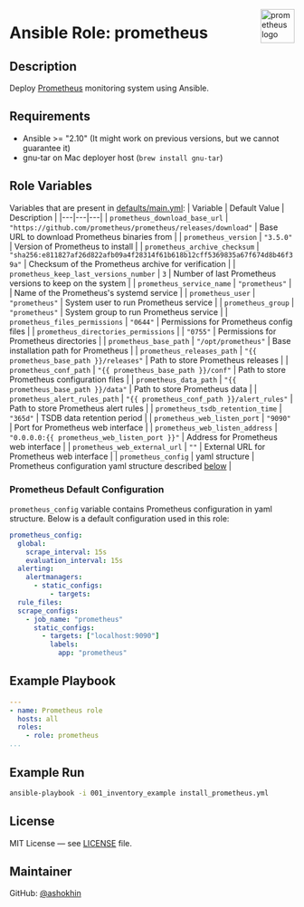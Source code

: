 <p><img src="https://cdn.worldvectorlogo.com/logos/prometheus.svg" alt="prometheus logo" title="prometheus" align="right" height="60" /></p>


# Ansible Role: prometheus


## Description

Deploy [Prometheus](https://github.com/prometheus/prometheus) monitoring system using Ansible.


## Requirements

- Ansible >= "2.10" (It might work on previous versions, but we cannot guarantee it)
- gnu-tar on Mac deployer host (`brew install gnu-tar`)


## Role Variables

Variables that are present in [defaults/main.yml](defaults/main.yml):
| Variable | Default Value | Description |
|---|---|---|
| `prometheus_download_base_url` | `"https://github.com/prometheus/prometheus/releases/download"` | Base URL to download Prometheus binaries from |
| `prometheus_version` | `"3.5.0"` | Version of Prometheus to install |
| `prometheus_archive_checksum` | `"sha256:e811827af26d822afb09a4f28314f61b618b12cff5369835a67f674d8b46f39a"` | Checksum of the Prometheus archive for verification |
| `prometheus_keep_last_versions_number` | `3` | Number of last Prometheus versions to keep on the system |
| `prometheus_service_name` | `"prometheus"` | | Name of the Prometheus's systemd service |
| `prometheus_user` | `"prometheus"` | System user to run Prometheus service |
| `prometheus_group` | `"prometheus"` | System group to run Prometheus service |
| `prometheus_files_permissions` | `"0644"` | Permissions for Prometheus config files |
| `prometheus_directories_permissions` | | `"0755"` | Permissions for Prometheus directories |
| `prometheus_base_path` | `"/opt/prometheus"` | Base installation path for Prometheus |
| `prometheus_releases_path` | `"{{ prometheus_base_path }}/releases"` | Path to store Prometheus releases |
| `prometheus_conf_path` | `"{{ prometheus_base_path }}/conf"` | Path to store Prometheus configuration files |
| `prometheus_data_path` | `"{{ prometheus_base_path }}/data"` | Path to store Prometheus data |
| `prometheus_alert_rules_path` | `"{{ prometheus_conf_path }}/alert_rules"` | Path to store Prometheus alert rules |
| `prometheus_tsdb_retention_time` | `"365d"` | TSDB data retention period |
| `prometheus_web_listen_port` | `"9090"` | Port for Prometheus web interface |
| `prometheus_web_listen_address` | `"0.0.0.0:{{ prometheus_web_listen_port }}"` | Address for Prometheus web interface |
| `prometheus_web_external_url` | `""` | External URL for Prometheus web interface |
| `prometheus_config` | yaml structure | Prometheus configuration yaml structure described [below](#prometheus-default-configuration) |


### Prometheus Default Configuration
`prometheus_config` variable contains Prometheus configuration in yaml structure. Below is a default configuration used in this role:

```yaml
prometheus_config:
  global:
    scrape_interval: 15s
    evaluation_interval: 15s
  alerting:
    alertmanagers:
      - static_configs:
          - targets:
  rule_files:
  scrape_configs:
    - job_name: "prometheus"
      static_configs:
        - targets: ["localhost:9090"]
          labels:
            app: "prometheus"
```


## Example Playbook

```yaml
---
- name: Prometheus role
  hosts: all
  roles:
    - role: prometheus
...
```


## Example Run

```bash
ansible-playbook -i 001_inventory_example install_prometheus.yml
```


## License
MIT License — see [LICENSE](LICENSE) file.


## Maintainer
GitHub: [@ashokhin](https://github.com/ashokhin)
